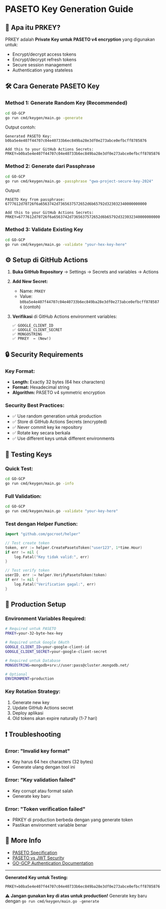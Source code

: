 # PASETO Key Generation Guide

## 🔐 Apa itu PRKEY?

PRKEY adalah **Private Key untuk PASETO v4 encryption** yang digunakan untuk:
- Encrypt/decrypt access tokens
- Encrypt/decrypt refresh tokens
- Secure session management
- Authentication yang stateless

## 🛠️ Cara Generate PASETO Key

### Method 1: Generate Random Key (Recommended)

```bash
cd GO-GCP
go run cmd/keygen/main.go -generate
```

Output contoh:
```
Generated PASETO Key: b0ba5e4e407f44707c04e40733b6ec849ba28e3df0e273abce0efbcff8785876

Add this to your GitHub Actions Secrets:
PRKEY=b0ba5e4e407f44707c04e40733b6ec849ba28e3df0e273abce0efbcff8785876
```

### Method 2: Generate dari Passphrase

```bash
cd GO-GCP
go run cmd/keygen/main.go -passphrase "gwa-project-secure-key-2024"
```

Output:
```
PASETO Key from passphrase: 6777612d70726f6a6563742d7365637572652d6b65792d323032340000000000

Add this to your GitHub Actions Secrets:
PRKEY=6777612d70726f6a6563742d7365637572652d6b65792d323032340000000000
```

### Method 3: Validate Existing Key

```bash
cd GO-GCP
go run cmd/keygen/main.go -validate "your-hex-key-here"
```

## ⚙️ Setup di GitHub Actions

1. **Buka GitHub Repository** → Settings → Secrets and variables → Actions

2. **Add New Secret:**
   - Name: `PRKEY`
   - Value: `b0ba5e4e407f44707c04e40733b6ec849ba28e3df0e273abce0efbcff8785876` (contoh)

3. **Verifikasi** di GitHub Actions environment variables:
   ```
   ✅ GOOGLE_CLIENT_ID
   ✅ GOOGLE_CLIENT_SECRET
   ✅ MONGOSTRING
   ✅ PRKEY  ← (New!)
   ```

## 🔒 Security Requirements

### Key Format:
- **Length:** Exactly 32 bytes (64 hex characters)
- **Format:** Hexadecimal string
- **Algorithm:** PASETO v4 symmetric encryption

### Security Best Practices:
- ✅ Use random generation untuk production
- ✅ Store di GitHub Actions Secrets (encrypted)
- ✅ Never commit key ke repository
- ✅ Rotate key secara berkala
- ✅ Use different keys untuk different environments

## 🧪 Testing Keys

### Quick Test:
```bash
cd GO-GCP
go run cmd/keygen/main.go -info
```

### Full Validation:
```bash
cd GO-GCP
go run cmd/keygen/main.go -validate "your-key-here"
```

### Test dengan Helper Function:
```go
import "github.com/gocroot/helper"

// Test create token
token, err := helper.CreatePasetoToken("user123", 1*time.Hour)
if err != nil {
    log.Fatal("Key tidak valid:", err)
}

// Test verify token
userID, err := helper.VerifyPasetoToken(token)
if err != nil {
    log.Fatal("Verification gagal:", err)
}
```

## 🚀 Production Setup

### Environment Variables Required:
```bash
# Required untuk PASETO
PRKEY=your-32-byte-hex-key

# Required untuk Google OAuth
GOOGLE_CLIENT_ID=your-google-client-id
GOOGLE_CLIENT_SECRET=your-google-client-secret

# Required untuk Database
MONGOSTRING=mongodb+srv://user:pass@cluster.mongodb.net/

# Optional
ENVIRONMENT=production
```

### Key Rotation Strategy:
1. Generate new key
2. Update GitHub Actions secret
3. Deploy aplikasi
4. Old tokens akan expire naturally (1-7 hari)

## ❗ Troubleshooting

### Error: "Invalid key format"
- Key harus 64 hex characters (32 bytes)
- Generate ulang dengan tool ini

### Error: "Key validation failed"
- Key corrupt atau format salah
- Generate key baru

### Error: "Token verification failed"
- PRKEY di production berbeda dengan yang generate token
- Pastikan environment variable benar

## 📖 More Info

- [PASETO Specification](https://paseto.io/)
- [PASETO vs JWT Security](https://auth0.com/blog/paseto-vs-jwt/)
- [GO-GCP Authentication Documentation](./README.md)

---

**Generated Key untuk Testing:**
```
PRKEY=b0ba5e4e407f44707c04e40733b6ec849ba28e3df0e273abce0efbcff8785876
```

⚠️ **Jangan gunakan key di atas untuk production!** Generate key baru dengan `go run cmd/keygen/main.go -generate`
